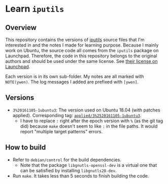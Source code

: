# Learn `iputils`

## Overview

This repository contains the versions of [iputils](https://launchpad.net/ubuntu/+source/iputils) source files that I'm interested in and the notes I made for learning purpose. Because I mainly work on Ubuntu, the source code all comes from the `iputils` package on Launchpad. Therefore, the code in this repository belongs to the original authors and should be used under the same license. See [their license on Launchpad](https://git.launchpad.net/ubuntu/+source/iputils/tree/LICENSE).

Each version is in its own sub-folder. My notes are all marked with `NOTE(ywen)`. The log messages I added are prefixed with `[ywen]`.

## Versions

- `3%20161105-1ubuntu3`: The version used on Ubuntu 18.04 (with patches applied). Corresponding tag: [`applied/3%2520161105-1ubuntu3`](https://git.launchpad.net/ubuntu/+source/iputils/tag/?h=applied/3%2520161105-1ubuntu3).
  - I have to replace `:` right after the epoch version with `%` (as the git tag did) because `make` doesn't seem to like `:` in the file paths. It would report "multiple target patterns" errors.

## How to build

- Refer to `debian/control` for the build dependencies.
  - Note that the package `libgnutls-openssl-dev` is a virtual one that can be satisfied by installing `libgnutls28-dev`.
- Run `make`. It takes less than 5 seconds to finish building the code.
